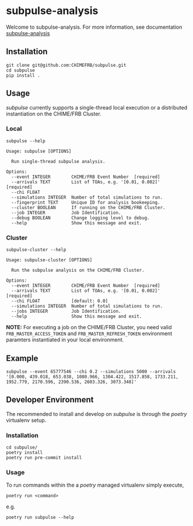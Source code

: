 # subpulse-analysis

Welcome to subpulse-analysis. For more information, see documentation [subpulse-analysis](chimefrb.github.io/subpulse-analysis)

## Installation

```
git clone git@github.com:CHIMEFRB/subpulse.git
cd subpulse
pip install .
```

## Usage
*subpulse* currently supports a single-thread local execution or a distributed instantiation on the CHIME/FRB Cluster.

### Local

```
subpulse --help
```
```
Usage: subpulse [OPTIONS]

  Run single-thread subpulse analysis.

Options:
  --event INTEGER        CHIME/FRB Event Number  [required]
  --arrivals TEXT        List of TOAs, e.g. '[0.01, 0.002]'   [required]
  --chi FLOAT
  --simulations INTEGER  Number of total simulations to run.
  --fingerprint TEXT     Unique ID for analysis bookeeping.
  --cluster BOOLEAN      If running on the CHIME/FRB Cluster.
  --job INTEGER          Job Identification.
  --debug BOOLEAN        Change logging level to debug.
  --help                 Show this message and exit.
```

### Cluster
```
subpulse-cluster --help
```
```
Usage: subpulse-cluster [OPTIONS]

  Run the subpulse analysis on the CHIME/FRB Cluster.

Options:
  --event INTEGER        CHIME/FRB Event Number  [required]
  --arrivals TEXT        List of TOAs, e.g. '[0.01, 0.002]'   [required]
  --chi FLOAT            [default: 0.0]
  --simulations INTEGER  Number of total simulations to run.
  --jobs INTEGER         Job Identification.
  --help                 Show this message and exit.
```

**NOTE:** For executing a job on the CHIME/FRB Cluster, you need valid `FRB_MASTER_ACCESS_TOKEN` and `FRB_MASTER_REFRESH_TOKEN` environment paramters instantiated in your local environment.

## Example

```
subpulse --event 65777546 --chi 0.2 --simulations 5000 --arrivals '[0.000, 439.018, 653.038, 1080.966, 1304.422, 1517.858, 1733.211, 1952.779, 2170.596, 2390.536, 2603.326, 3073.348]'
```

## Developer Environment

The recommended to install and develop on *subpulse* is through the *poetry* virtualenv setup.

### Installation

```
cd subpulse/
poetry install
poetry run pre-commit install
```

### Usage

To run commands within the a *poetry* managed virtualenv simply execute,

```
poetry run <command>
```

e.g.
```
poetry run subpulse --help
```
